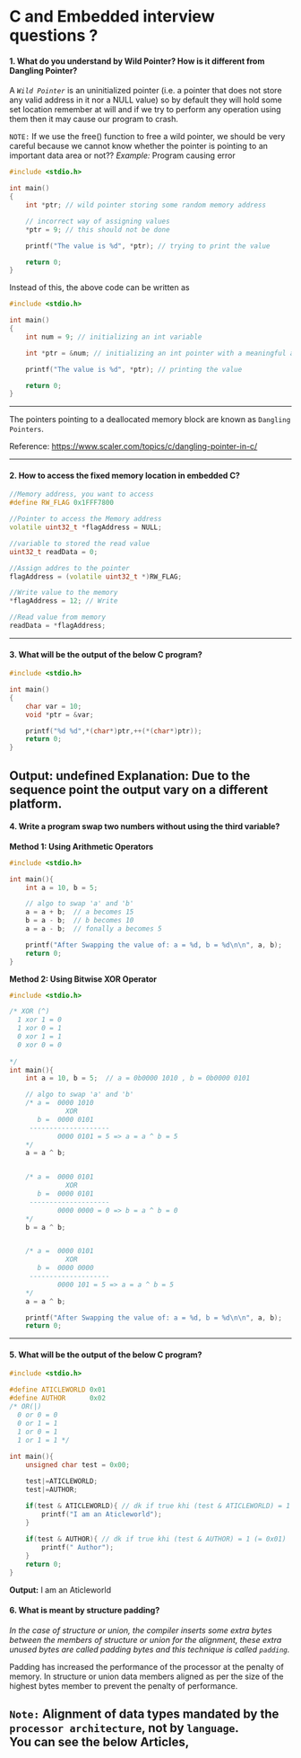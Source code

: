 # C and Embedded interview questions ?

#### 1. What do you understand by **Wild Pointer**? How is it different from **Dangling Pointer**?
A _`Wild Pointer`_ is an uninitialized pointer (i.e. a pointer that does not store any valid address in it nor a NULL value) so by default they will hold some set location remember at will and if we try to perform any operation using them then it may cause our program to crash.

`NOTE:` If we use the free() function to free a wild pointer, we should be very careful because we cannot know whether the pointer is pointing to an important data area or not??
_Example:_ Program causing error
~~~cpp
#include <stdio.h>

int main()
{
    int *ptr; // wild pointer storing some random memory address

    // incorrect way of assigning values
    *ptr = 9; // this should not be done

    printf("The value is %d", *ptr); // trying to print the value

    return 0;
}
~~~
Instead of this, the above code can be written as
~~~cpp
#include <stdio.h>

int main()
{
    int num = 9; // initializing an int variable

    int *ptr = &num; // initializing an int pointer with a meaningful address

    printf("The value is %d", *ptr); // printing the value

    return 0;
}
~~~
------------------------------

The pointers pointing to a deallocated memory block are known as `Dangling Pointers`.

Reference: https://www.scaler.com/topics/c/dangling-pointer-in-c/

------------------------
#### 2. How to access the fixed memory location in embedded C?
~~~cpp
//Memory address, you want to access
#define RW_FLAG 0x1FFF7800

//Pointer to access the Memory address
volatile uint32_t *flagAddress = NULL;

//variable to stored the read value
uint32_t readData = 0;

//Assign addres to the pointer
flagAddress = (volatile uint32_t *)RW_FLAG;

//Write value to the memory
*flagAddress = 12; // Write

//Read value from memory
readData = *flagAddress;
~~~
-----------------
#### 3. What will be the output of the below C program? 
~~~cpp
#include <stdio.h>

int main()
{
    char var = 10;
    void *ptr = &var;

    printf("%d %d",*(char*)ptr,++(*(char*)ptr));
    return 0;
}
~~~
Output: undefined
Explanation: Due to the sequence point the output vary on a different platform.
---------------------------
#### 4. Write a program swap two numbers without using the third variable?
**Method 1: Using Arithmetic Operators**
~~~cpp
#include <stdio.h>

int main(){
    int a = 10, b = 5;

    // algo to swap 'a' and 'b'
    a = a + b;  // a becomes 15
    b = a - b;  // b becomes 10
    a = a - b;  // fonally a becomes 5

    printf("After Swapping the value of: a = %d, b = %d\n\n", a, b);
    return 0;
}
~~~

**Method 2: Using Bitwise XOR Operator**
~~~cpp
#include <stdio.h>

/* XOR (^)
  1 xor 1 = 0
  1 xor 0 = 1
  0 xor 1 = 1
  0 xor 0 = 0
  
*/
int main(){
    int a = 10, b = 5;  // a = 0b0000 1010 , b = 0b0000 0101

    // algo to swap 'a' and 'b'
    /* a =  0000 1010
              XOR
       b =  0000 0101
     --------------------
            0000 0101 = 5 => a = a ^ b = 5
    */
    a = a ^ b;  


    /* a =  0000 0101
              XOR
       b =  0000 0101
     --------------------
            0000 0000 = 0 => b = a ^ b = 0
    */
    b = a ^ b;  


    /* a =  0000 0101
              XOR
       b =  0000 0000
     --------------------
            0000 101 = 5 => a = a ^ b = 5
    */
    a = a ^ b;  

    printf("After Swapping the value of: a = %d, b = %d\n\n", a, b);
    return 0;
~~~
-------------------
#### 5. What will be the output of the below C program? 
~~~cpp
#include <stdio.h>

#define ATICLEWORLD 0x01
#define AUTHOR      0x02
/* OR(|)
  0 or 0 = 0
  0 or 1 = 1
  1 or 0 = 1
  1 or 1 = 1 */
  
int main(){
    unsigned char test = 0x00;

    test|=ATICLEWORLD;
    test|=AUTHOR;

    if(test & ATICLEWORLD){ // dk if true khi (test & ATICLEWORLD) = 1 (= 0x01)
        printf("I am an Aticleworld");
    }
    
    if(test & AUTHOR){ // dk if true khi (test & AUTHOR) = 1 (= 0x01)
        printf(" Author");
    }
    return 0;
}
~~~
**Output:** I am an Aticleworld

#### 6. What is meant by structure padding?
*In the case of structure or union, the compiler inserts some extra bytes between the members of structure or union for the alignment, these extra unused bytes are called padding bytes and this technique is called `padding`.*

Padding has increased the performance of the processor at the penalty of memory. In structure or union data members aligned as per the size of the highest bytes member to prevent the penalty of performance.

`Note:` Alignment of data types mandated by the `processor architecture`, not by `language`. <br>
**You can see the below Articles,**
- 
